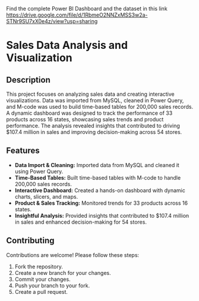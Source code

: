 Find the complete Power BI Dashboard and the dataset in this link
https://drive.google.com/file/d/1RbmeO2NNZxMSS3w2a-STNr9SU7xX0e4z/view?usp=sharing
# Sales Data Analysis and Visualization

## Description

This project focuses on analyzing sales data and creating interactive visualizations. Data was imported from MySQL, cleaned in Power Query, and M-code was used to build time-based tables for 200,000 sales records. A dynamic dashboard was designed to track the performance of 33 products across 16 states, showcasing sales trends and product performance. The analysis revealed insights that contributed to driving $107.4 million in sales and improving decision-making across 54 stores.

## Features

- **Data Import & Cleaning:** Imported data from MySQL and cleaned it using Power Query.
- **Time-Based Tables:** Built time-based tables with M-code to handle 200,000 sales records.
- **Interactive Dashboard:** Created a hands-on dashboard with dynamic charts, slicers, and maps.
- **Product & Sales Tracking:** Monitored trends for 33 products across 16 states.
- **Insightful Analysis:** Provided insights that contributed to $107.4 million in sales and enhanced decision-making for 54 stores.


## Contributing

Contributions are welcome! Please follow these steps:

1. Fork the repository.
2. Create a new branch for your changes.
3. Commit your changes.
4. Push your branch to your fork.
5. Create a pull request.

